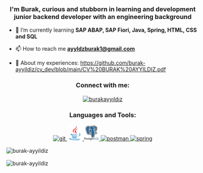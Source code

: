 <h3 align="center">I'm Burak, curious and stubborn in learning and development junior backend developer with an engineering background</h3>

- 🌱 I’m currently learning **SAP ABAP, SAP Fiori, Java, Spring, HTML, CSS and SQL**

- 📫 How to reach me **ayyldzburak1@gmail.com**

- 📝 About my experiences: https://github.com/burak-ayyildiz/cv_dev/blob/main/CV%20BURAK%20AYYILDIZ.pdf
<h3 align="center">Connect with me:</h3>
<p align="center">
<a href="https://linkedin.com/in/burakayyıldız" target="blank"><img align="center" src="https://raw.githubusercontent.com/rahuldkjain/github-profile-readme-generator/master/src/images/icons/Social/linked-in-alt.svg" alt="burakayyıldız" height="30" width="40" /></a>
</p>

<h3 align="center">Languages and Tools:</h3>
<p align="center"> <a href="https://git-scm.com/" target="_blank" rel="noreferrer"> <img src="https://www.vectorlogo.zone/logos/git-scm/git-scm-icon.svg" alt="git" width="40" height="40"/> </a> <a href="https://www.java.com" target="_blank" rel="noreferrer"> <img src="https://raw.githubusercontent.com/devicons/devicon/master/icons/java/java-original.svg" alt="java" width="40" height="40"/> </a> <a href="https://www.postgresql.org" target="_blank" rel="noreferrer"> <img src="https://raw.githubusercontent.com/devicons/devicon/master/icons/postgresql/postgresql-original-wordmark.svg" alt="postgresql" width="40" height="40"/> </a> <a href="https://postman.com" target="_blank" rel="noreferrer"> <img src="https://www.vectorlogo.zone/logos/getpostman/getpostman-icon.svg" alt="postman" width="40" height="40"/> </a> <a href="https://spring.io/" target="_blank" rel="noreferrer"> <img src="https://www.vectorlogo.zone/logos/springio/springio-icon.svg" alt="spring" width="40" height="40"/> </a> </p>

<p><img align="center" src="https://github-readme-stats.vercel.app/api/top-langs?username=burak-ayyildiz&show_icons=true&locale=en&layout=compact" alt="burak-ayyildiz" /></p>

<p><img align="center" src="https://github-readme-streak-stats.herokuapp.com/?user=burak-ayyildiz&" alt="burak-ayyildiz" /></p>

